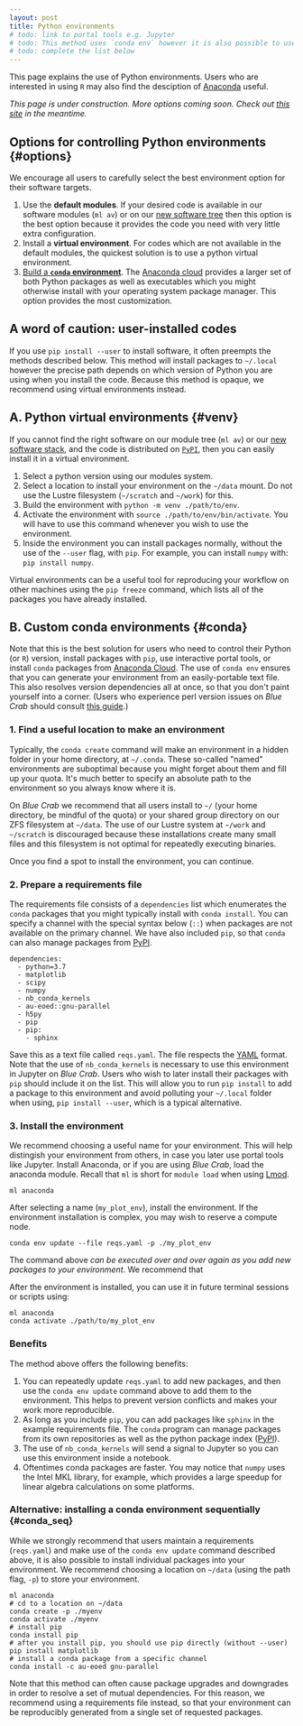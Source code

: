```yaml
---
layout: post
title: Python environments
# todo: link to portal tools e.g. Jupyter
# todo: This method uses `conda env` however it is also possible to use `conda` directly to install [packages in sequence](#conda-sequence).
# todo: complete the list below
---
```


This page explains the use of Python environments. Users who are interested in using `R` may also find the desciption of [Anaconda](https://www.anaconda.com/) useful.

*This page is under construction. More options coming soon. Check out [this site](https://marcc-hpc.github.io/tutorials/shortcourse_python.html) in the meantime.*

## Options for controlling Python environments {#options}
We encourage all users to carefully select the best environment option for their software targets.

1. Use the **default modules**. If your desired code is available in our software modules (`ml av`) or on our [new software tree](new-stack) then this option is the best option because it provides the code you need with very little extra configuration.
2. Install a **virtual environment**. For codes which are not available in the default modules, the quickest solution is to use a python virtual environment.
3. [Build a **`conda` environment**](#conda). The [Anaconda cloud](https://anaconda.org/anaconda/python) provides a larger set of both Python packages as well as executables which you might otherwise install with your operating system package manager. This option provides the most customization.

## A word of caution: user-installed codes

If you use `pip install --user` to install software, it often preempts the methods described below. This method will install packages to `~/.local` however the precise path depends on which version of Python you are using when you install the code. Because this method is opaque, we recommend using virtual environments instead.

## A. Python virtual environments {#venv}

If you cannot find the right software on our module tree (`ml av`) or our [new software stack](new-stack), and the code is distributed on [`PyPI`](https://pypi.org/), then you can easily install it in a virtual environment.

1. Select a python version using our modules system. 
2. Select a location to install your environment on the `~/data` mount. Do not use the Lustre filesystem (`~/scratch` and `~/work`) for this.
3. Build the environment with `python -m venv ./path/to/env`.
4. Activate the environment with `source ./path/to/env/bin/activate`. You will have to use this command whenever you wish to use the environment.
5. Inside the environment you can install packages normally, without the use of the `--user` flag, with `pip`. For example, you can install `numpy` with: `pip install numpy`. 

Virtual environments can be a useful tool for reproducing your workflow on other machines using the `pip freeze` command, which lists all of the packages you have already installed.

## B. Custom conda environments {#conda}

Note that this is the best solution for users who need to control their Python (or `R`) version, install packages with `pip`, use interactive portal tools, or install `conda` packages from [Anaconda Cloud](https://anaconda.org/anaconda/python). The use of `conda env` ensures that you can generate your environment from an easily-portable text file. This also resolves version dependencies all at once, so that you don't paint yourself into a corner. (Users who experience perl version issues on *Blue Crab* should consult [this guide](perl-version-issue).)

### 1. Find a useful location to make an environment

Typically, the `conda create` command will make an environment in a hidden folder in your home directory, at `~/.conda`. These so-called "named" environments are suboptimal because you might forget about them and fill up your quota. It's much better to specify an absolute path to the environment so you always know where it is.

On *Blue Crab* we recommend that all users install to `~/` (your home directory, be mindful of the quota) or your shared group directory on our ZFS filesystem at `~/data`. The use of our Lustre system at `~/work` and `~/scratch` is discouraged because these installations create many small files and this filesystem is not optimal for repeatedly executing binaries.

Once you find a spot to install the environment, you can continue.

### 2. Prepare a requirements file

The requirements file consists of a `dependencies` list which enumerates the `conda` packages that you might typically install with `conda install`. You can specify a channel with the special syntax below (`::`) when packages are not available on the primary channel. We have also included `pip`, so that `conda` can also manage packages from [PyPI](https://pypi.org).

~~~
dependencies:
  - python=3.7
  - matplotlib
  - scipy
  - numpy
  - nb_conda_kernels
  - au-eoed::gnu-parallel
  - h5py
  - pip
  - pip:
    - sphinx
~~~

Save this as a text file called `reqs.yaml`. The file respects the [YAML](https://yaml.org/) format. Note that the use of `nb_conda_kernels` is necessary to use this environment in Jupyter on *Blue Crab*. Users who wish to later install their packages with `pip` should include it on the list. This will allow you to run `pip install` to add a package to this environment and avoid polluting your `~/.local` folder when using, `pip install --user`, which is a typical alternative.

### 3. Install the environment

We recommend choosing a useful name for your environment. This will help distingish your environment from others, in case you later use portal tools like Jupyter. Install Anaconda, or if you are using *Blue Crab*, load the anaconda module. Recall that `ml` is short for `module load` when using [Lmod](https://lmod.readthedocs.io/en/latest/).

~~~
ml anaconda
~~~

After selecting a name (`my_plot_env`), install the environment. If the environment installation is complex, you may wish to reserve a compute node.

~~~
conda env update --file reqs.yaml -p ./my_plot_env
~~~

The command above *can be executed over and over again as you add new packages to your environment*. We recommend that 

After the environment is installed, you can use it in future terminal sessions or scripts using:

~~~
ml anaconda
conda activate ./path/to/my_plot_env
~~~

### Benefits

The method above offers the following benefits:

1. You can repeatedly update `reqs.yaml` to add new packages, and then use the `conda env update` command above to add them to the environment. This helps to prevent version conflicts and makes your work more reproducible.
2. As long as you include `pip`, you can add packages like `sphinx` in the example requirements file. The `conda` program can manage packages from its own repositories as well as the python package index ([PyPI](https://pypi.org)).
3. The use of `nb_conda_kernels` will send a signal to Jupyter so you can use this environment inside a notebook.
4. Oftentimes conda packages are faster. You may notice that `numpy` uses the Intel MKL library, for example, which provides a large speedup for linear algebra calculations on some platforms.

### Alternative: installing a conda environment sequentially {#conda_seq}

While we strongly recommend that users maintain a requirements (`reqs.yaml`) and make use of the `conda env update` command described above, it is also possible to install individual packages into your environment. We recommend choosing a location on `~/data` (using the path flag, `-p`) to store your environment.

~~~
ml anaconda
# cd to a location on ~/data
conda create -p ./myenv
conda activate ./myenv
# install pip
conda install pip
# after you install pip, you should use pip directly (without --user)
pip install matplotlib
# install a conda package from a specific channel
conda install -c au-eoed gnu-parallel
~~~

Note that this method can often cause package upgrades and downgrades in order to resolve a set of mutual dependencies. For this reason, we recommend using a requirements file instead, so that your environment can be reproducibly generated from a single set of requested packages.
